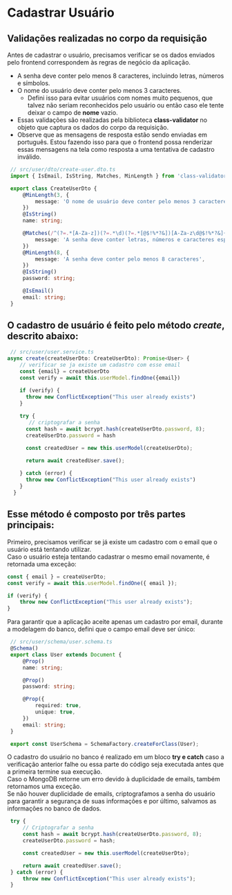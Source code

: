# Cadastrar Usuário

## Validações realizadas no corpo da requisição
Antes de cadastrar o usuário, precisamos verificar se os dados enviados pelo frontend correspondem às regras de negócio da aplicação.
 - A senha deve conter pelo menos 8 caracteres, incluindo letras, números e símbolos.
 - O nome do usuário deve conter pelo menos 3 caracteres.
     - Defini isso para evitar usuários com nomes muito pequenos, que talvez não seriam reconhecidos pelo usuário ou então caso ele tente deixar o campo de **nome** vazio.
 - Essas validações são realizadas pela biblioteca **class-validator** no objeto que captura os dados do corpo da requisição.
 - Observe que as mensagens de resposta estão sendo enviadas em português. Estou fazendo isso para que o frontend possa renderizar essas mensagens na tela como resposta a uma tentativa de cadastro inválido.

```typescript
 // src/user/dto/create-user.dto.ts
 import { IsEmail, IsString, Matches, MinLength } from 'class-validator';

 export class CreateUserDto {
     @MinLength(3, {
         message: 'O nome de usuário deve conter pelo menos 3 caracteres',
     })
     @IsString()
     name: string;

     @Matches(/^(?=.*[A-Za-z])(?=.*\d)(?=.*[@$!%*?&])[A-Za-z\d@$!%*?&]{8,}$/, {
         message: 'A senha deve conter letras, números e caracteres especiais',
     })
     @MinLength(8, {
         message: 'A senha deve conter pelo menos 8 caracteres',
     })
     @IsString()
     password: string;

     @IsEmail()
     email: string;
 }
```

## O cadastro de usuário é feito pelo método *create*, descrito abaixo:

```typescript
 // src/user/user.service.ts
async create(createUserDto: CreateUserDto): Promise<User> {
    // verificar se ja existe um cadastro com esse email
    const {email} = createUserDto
    const verify = await this.userModel.findOne({email})

    if (verify) {
      throw new ConflictException("This user already exists")
    }
    
    try {
       // criptografar a senha
      const hash = await bcrypt.hash(createUserDto.password, 8);
      createUserDto.password = hash

      const createdUser = new this.userModel(createUserDto);

      return await createdUser.save();
      
    } catch (error) {
      throw new ConflictException("This user already exists")
    }
  }
 ```

 ## Esse método é composto por três partes principais:
 Primeiro, precisamos verificar se já existe um cadastro com o email que o usuário está tentando utilizar. <br>
 Caso o usuário esteja tentando cadastrar o mesmo email novamente, é retornada uma exceção:
 ```typescript
 const { email } = createUserDto;
 const verify = await this.userModel.findOne({ email });

 if (verify) {
     throw new ConflictException("This user already exists");
 }
 ```

Para garantir que a aplicação aceite apenas um cadastro por email, durante a modelagem do banco, defini que o campo email deve ser único:

```typescript
 // src/user/schema/user.schema.ts
 @Schema()
 export class User extends Document {
     @Prop()
     name: string;

     @Prop()
     password: string;

     @Prop({
         required: true,
         unique: true,
     })
     email: string;
 }

 export const UserSchema = SchemaFactory.createForClass(User);
 ```

O cadastro do usuário no banco é realizado em um bloco **try e catch** caso a verificação anterior falhe ou essa parte do código seja executada antes que a primeira termine sua execução. <br> 
Caso o MongoDB retorne um erro devido à duplicidade de emails, também retornamos uma exceção. <br>
Se não houver duplicidade de emails, criptografamos a senha do usuário para garantir a segurança de suas informações e por último, salvamos as informações no banco de dados.

```typescript
 try {
     // Criptografar a senha
     const hash = await bcrypt.hash(createUserDto.password, 8);
     createUserDto.password = hash;

     const createdUser = new this.userModel(createUserDto);

     return await createdUser.save();
 } catch (error) {
     throw new ConflictException("This user already exists");
 }
```
